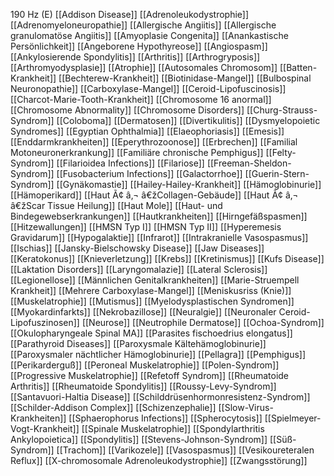 190 Hz (E)
[[Addison Disease]]
[[Adrenoleukodystrophie]]
[[Adrenomyeloneuropathie]]
[[Allergische Angiitis]]
[[Allergische granulomatöse Angiitis]]
[[Amyoplasie Congenita]]
[[Anankastische Persönlichkeit]]
[[Angeborene Hypothyreose]]
[[Angiospasm]]
[[Ankylosierende Spondylitis]]
[[Arthritis]]
[[Arthrogryposis]]
[[Arthromyodysplasie]]
[[Atrophie]]
[[Autosomales Chromosom]]
[[Batten-Krankheit]]
[[Bechterew-Krankheit]]
[[Biotinidase-Mangel]]
[[Bulbospinal Neuronopathie]]
[[Carboxylase-Mangel]]
[[Ceroid-Lipofuscinosis]]
[[Charcot-Marie-Tooth-Krankheit]]
[[Chromosome 16 anormal]]
[[Chromosome Abnormality]]
[[Chromosome Disorders]]
[[Churg-Strauss-Syndrom]]
[[Coloboma]]
[[Dermatosen]]
[[Divertikulitis]]
[[Dysmyelopoietic Syndromes]]
[[Egyptian Ophthalmia]]
[[Elaeophoriasis]]
[[Emesis]]
[[Enddarmkrankheiten]]
[[Eperythrozoonose]]
[[Erbrechen]]
[[Familial Motoneuronerkrankung]]
[[Familiäre chronische Pemphigus]]
[[Felty-Syndrom]]
[[Filarioidea Infections]]
[[Filariose]]
[[Freeman-Sheldon-Syndrom]]
[[Fusobacterium Infections]]
[[Galactorrhoe]]
[[Guerin-Stern-Syndrom]]
[[Gynäkomastie]]
[[Hailey-Hailey-Krankheit]]
[[Hämoglobinurie]]
[[Hämoperikard]]
[[Haut Ã¢ â‚¬ â€žCollagen-Gebäude]]
[[Haut Ã¢ â‚¬ â€žScar Tissue Heilung]]
[[Haut Mole]]
[[Haut- und Bindegewebserkrankungen]]
[[Hautkrankheiten]]
[[Hirngefäßspasmen]]
[[Hitzewallungen]]
[[HMSN Typ I]]
[[HMSN Typ II]]
[[Hyperemesis Gravidarum]]
[[Hypogalaktie]]
[[Infrarot]]
[[Intrakranielle Vasospasmus]]
[[Ischias]]
[[Jansky-Bielschowsky Disease]]
[[Jaw Diseases]]
[[Keratokonus]]
[[Knieverletzung]]
[[Krebs]]
[[Kretinismus]]
[[Kufs Disease]]
[[Laktation Disorders]]
[[Laryngomalazie]]
[[Lateral Sclerosis]]
[[Legionellose]]
[[Männlichen Genitalkrankheiten]]
[[Marie-Struempell Krankheit]]
[[Mehrere Carboxylase-Mangel]]
[[Meniskusriss (Knie)]]
[[Muskelatrophie]]
[[Mutismus]]
[[Myelodysplastischen Syndromen]]
[[Myokardinfarkts]]
[[Nekrobazillose]]
[[Neuralgie]]
[[Neuronaler Ceroid-Lipofuszinosen]]
[[Neurose]]
[[Neutrophile Dermatose]]
[[Ochoa-Syndrom]]
[[Okulopharyngeale Spinal MA]]
[[Parasites fischoedrius elongatus]]
[[Parathyroid Diseases]]
[[Paroxysmale Kältehämoglobinurie]]
[[Paroxysmaler nächtlicher Hämoglobinurie]]
[[Pellagra]]
[[Pemphigus]]
[[Perikarderguß]]
[[Peroneal Muskelatrophie]]
[[Polen-Syndrom]]
[[Progressive Muskelatrophie]]
[[Refetoff Syndrom]]
[[Rheumatoide Arthritis]]
[[Rheumatoide Spondylitis]]
[[Roussy-Levy-Syndrom]]
[[Santavuori-Haltia Disease]]
[[Schilddrüsenhormonresistenz-Syndrom]]
[[Schilder-Addison Complex]]
[[Schizenzephalie]]
[[Slow-Virus-Krankheiten]]
[[Sphaerophorus Infections]]
[[Spherocytosis]]
[[Spielmeyer-Vogt-Krankheit]]
[[Spinale Muskelatrophie]]
[[Spondylarthritis Ankylopoietica]]
[[Spondylitis]]
[[Stevens-Johnson-Syndrom]]
[[Süß-Syndrom]]
[[Trachom]]
[[Varikozele]]
[[Vasospasmus]]
[[Vesikoureteralen Reflux]]
[[X-chromosomale Adrenoleukodystrophie]]
[[Zwangsstörung]]